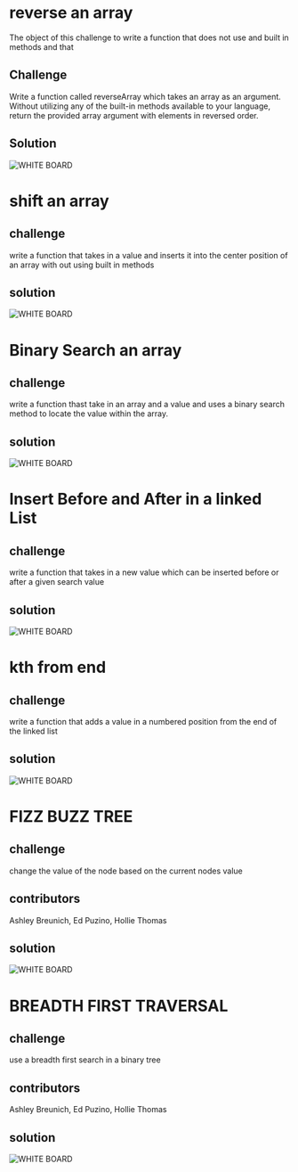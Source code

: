 # reverse an array
The object of this challenge to write a function that does not use and built in methods and that  


## Challenge 
Write a function called reverseArray which takes an array as an argument. Without utilizing any of the built-in methods available to your language, return the provided array argument with elements in reversed order.

## Solution 
![WHITE BOARD](assets/challengeone.jpg)



# shift an array

## challenge
write a function that takes in a value and inserts it into the center position of an array with out using built in methods

## solution
![WHITE BOARD](assets/challengetwo.jpg)


 # Binary Search an array

 ## challenge
 write a function thast take in an array and a value and uses a binary search method to locate the value within the array. 

 ## solution 
 ![WHITE BOARD](arrayBinarySearch/bsearch.jpg)


# Insert Before and After in a linked List 

## challenge
write a function that takes in a new value which can be inserted before or after a given search value

## solution
![WHITE BOARD](linkedlist/insertbeforeandafter.jpg)

# kth from end

## challenge
write a function that adds a value in a numbered position from the end of the linked list

## solution
![WHITE BOARD](linkedlist/kthfromend.jpg)

# FIZZ BUZZ TREE

## challenge 
change the value of the node based on the current nodes value

## contributors
Ashley Breunich, Ed Puzino, Hollie Thomas

## solution
![WHITE BOARD](tree/fizzbuzztree/fizz.jpg)

# BREADTH FIRST TRAVERSAL

## challenge
use a breadth first search in a binary tree

## contributors
Ashley Breunich, Ed Puzino, Hollie Thomas

## solution
![WHITE BOARD](tree/breadthfirst/breadth.jpg)
